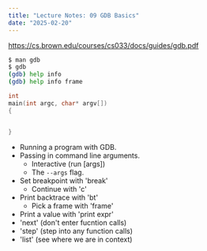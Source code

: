 ```yaml
---
title: "Lecture Notes: 09 GDB Basics"
date: "2025-02-20"
---
```


https://cs.brown.edu/courses/cs033/docs/guides/gdb.pdf

```bash
$ man gdb
$ gdb
(gdb) help info
(gdb) help info frame
```


```C
int
main(int argc, char* argv[])
{


}
```


 - Running a program with GDB.
 - Passing in command line arguments.
   - Interactive (run [args])
   - The ```--args``` flag.
 - Set breakpoint with 'break'
   - Continue with 'c'
 - Print backtrace with 'bt'
   - Pick a frame with 'frame'
 - Print a value with 'print expr'
 - 'next' (don't enter fucntion calls)
 - 'step' (step into any function calls)
 - 'list' (see where we are in context)
